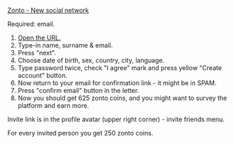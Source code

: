 [Zonto - New social network](https://zonto.world/z71954)

Required: email.

1. [Open the URL.](https://zonto.world/z71954)
2. Type-in name, surname & email. 
3. Press "next". 
4. Choose date of birth, sex, country, city, language. 
5. Type password twice, check "I agree" mark and press yellow "Create account" button. 
6. Now return to your email for confirmation link - it might be in SPAM. 
7. Press "confirm email" button in the letter. 
8. Now you should get 625 zonto coins, and you might want to survey the platform and earn more.

Invite link is in the profile avatar (upper right corner) - invite friends menu.

For every invited person you get 250 zonto coins.
